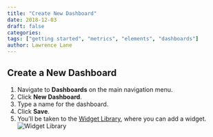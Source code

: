 ```yaml
---
title: "Create New Dashboard"
date: 2018-12-03
draft: false
categories:
tags: ["getting started", "metrics", "elements", "dashboards"]
author: Lawrence Lane
---
```


## Create a New Dashboard
1. Navigate to **Dashboards** on the main navigation menu.
2. Click **New Dashboard**.
3. Type a name for the dashboard.
4. Click **Save**.
5. You’ll be taken to the [Widget Library][1], where you can add a widget.
![Widget Library](/images/_index/widget-library.png)


[1]: /data-visualization/dashboards/widgets
